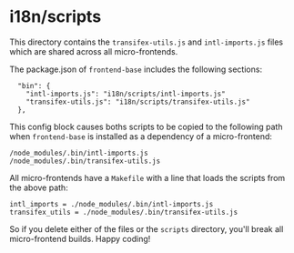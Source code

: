 # i18n/scripts

This directory contains the `transifex-utils.js` and `intl-imports.js` files which are shared across all micro-frontends.

The package.json of `frontend-base` includes the following sections:

```
  "bin": {
    "intl-imports.js": "i18n/scripts/intl-imports.js"
    "transifex-utils.js": "i18n/scripts/transifex-utils.js"
  },
```

This config block causes boths scripts to be copied to the following path when `frontend-base` is installed as a
dependency of a micro-frontend:

```
/node_modules/.bin/intl-imports.js
/node_modules/.bin/transifex-utils.js
```

All micro-frontends have a `Makefile` with a line that loads the scripts from the above path:

```
intl_imports = ./node_modules/.bin/intl-imports.js
transifex_utils = ./node_modules/.bin/transifex-utils.js
```

So if you delete either of the files or the `scripts` directory, you'll break all micro-frontend builds. Happy coding!
